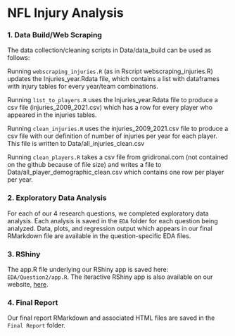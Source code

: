# NFL Injury Analysis

### 1. Data Build/Web Scraping
The data collection/cleaning scripts in Data/data_build can be used as follows:

Running `webscraping_injuries.R` (as in Rscript webscraping_injuries.R) updates the Injuries_year.Rdata file, which contains a list with dataframes with injury tables for every year/team combinations. 

Running `list_to_players.R` uses the Injuries_year.Rdata file to produce a csv file (injuries_2009_2021.csv) which has a row for every player who appeared in the injuries tables. 

Running `clean_injuries.R` uses the injuries_2009_2021.csv file to produce a csv file with our definition of number of injuries per year for each player. This file is written to Data/all_injuries_clean.csv

Running `clean_players.R` takes a csv file from gridironai.com (not contained on the github because of file size) and writes a file to Data/all_player_demographic_clean.csv which contains one row per player per year. 

### 2. Exploratory Data Analysis
For each of our 4 research questions, we completed exploratory data analysis. Each analysis is saved in the `EDA` folder for each question being analyzed. Data, plots, and regression output which appears in our final RMarkdown file are available in the question-specific EDA files.

### 3. RShiny
The app.R file underlying our RShiny app is saved here: `EDA/Question2/app.R`. The iteractive RShiny app is also available on our website, [here](https://sites.google.com/view/bst260groupprojectkntailgaters/analysis/rshiny-app?authuser=0).  

### 4. Final Report
Our final report RMarkdown and associated HTML files are saved in the `Final Report` folder.  
